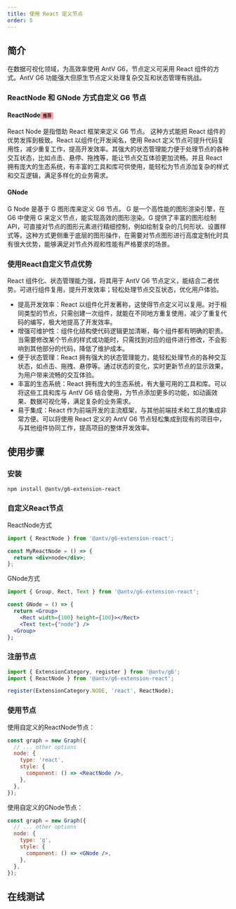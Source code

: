 ```yaml
---
title: 使用 React 定义节点
order: 5
---
```


## 简介

在数据可视化领域，为高效率使用 AntV G6，节点定义可采用 React 组件的方式。AntV G6 功能强大但原生节点定义处理复杂交互和状态管理有挑战。

### ReactNode 和 GNode 方式自定义 G6 节点

#### ReactNode<span class="label">推荐</span>

React Node 是指借助 React 框架来定义 G6 节点。
这种方式能把 React 组件的优势发挥到极致。React 以组件化开发闻名，使用 React 定义节点可提升代码复用性，减少重复工作，提高开发效率。其强大的状态管理能力便于处理节点的各种交互状态，比如点击、悬停、拖拽等，能让节点交互体验更加流畅。并且 React 拥有庞大的生态系统，有丰富的工具和库可供使用，能轻松为节点添加复杂的样式和交互逻辑，满足多样化的业务需求。

#### GNode

G Node 是基于 G 图形库来定义 G6 节点。
G 是一个高性能的图形渲染引擎，在 G6 中使用 G 来定义节点，能实现高效的图形渲染。G 提供了丰富的图形绘制 API，可直接对节点的图形元素进行精细控制，例如绘制复杂的几何形状、设置样式等。这种方式更侧重于底层的图形操作，在需要对节点图形进行高度定制化时具有很大优势，能够满足对节点外观和性能有严格要求的场景。

### 使用React自定义节点优势

React 组件化、状态管理能力强，将其用于 AntV G6 节点定义，能结合二者优势。可进行组件复用，提升开发效率；轻松处理节点交互状态，优化用户体验。

- 提高开发效率：React 以组件化开发著称，这使得节点定义可以复用。对于相同类型的节点，只需创建一次组件，就能在不同地方重复使用，减少了重复代码的编写，极大地提高了开发效率。
- 增强可维护性：组件化结构使代码逻辑更加清晰，每个组件都有明确的职责。当需要修改某个节点的样式或功能时，只需找到对应的组件进行修改，不会影响到其他部分的代码，降低了维护成本。
- 便于状态管理：React 拥有强大的状态管理能力，能轻松处理节点的各种交互状态，如点击、拖拽、悬停等。通过状态的变化，实时更新节点的显示效果，为用户带来流畅的交互体验。
- 丰富的生态系统：React 拥有庞大的生态系统，有大量可用的工具和库。可以将这些工具和库与 AntV G6 结合使用，为节点添加更多的功能，如动画效果、数据可视化等，满足复杂的业务需求。
- 易于集成：React 作为前端开发的主流框架，与其他前端技术和工具的集成非常方便。可以将使用 React 定义的 AntV G6 节点轻松集成到现有的项目中，与其他组件协同工作，提高项目的整体开发效率。

## 使用步骤

### 安装

```bash
npm install @antv/g6-extension-react
```

### 自定义React节点

ReactNode方式

```jsx
import { ReactNode } from '@antv/g6-extension-react';

const MyReactNode = () => {
  return <div>node</div>;
};
```

GNode方式

```jsx
import { Group, Rect, Text } from '@antv/g6-extension-react';

const GNode = () => {
  return <Group>
    <Rect width={100} height={100}></Rect>
    <Text text={"node"} />
  <Group>
};
```

### 注册节点

```jsx
import { ExtensionCategory, register } from '@antv/g6';
import { ReactNode } from '@antv/g6-extension-react';

register(ExtensionCategory.NODE, 'react', ReactNode);
```

### 使用节点

使用自定义的ReactNode节点：

```jsx
const graph = new Graph({
  // ... other options
  node: {
    type: 'react',
    style: {
      component: () => <ReactNode />,
    },
  },
});
```

使用自定义的GNode节点：

```jsx
const graph = new Graph({
  // ... other options
  node: {
    type: 'g',
    style: {
      component: () => <GNode />,
    },
  },
});
```

## 在线测试

<div>
  <Playground path="element/custom-node/demo/react-node.jsx" rid="react-node-rid"></Playground>
  <Playground path="element/custom-node/demo/reactnode-idcard.jsx" rid="reactnode-idcard"></Playground>
</div>

<style>
.label {
  background-color:rgb(255, 168, 168);
  padding: 2px 5px;
  border-radius: 3px;
  font-size: 10px;
}
</style>
